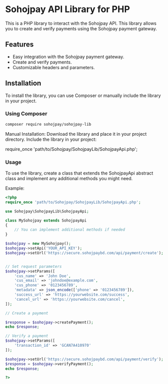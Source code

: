 # Sohojpay API Library for PHP

This is a PHP library to interact with the Sohojpay API. This library allows you to create and verify payments using the Sohojpay payment gateway.

## Features

- Easy integration with the Sohojpay payment gateway.
- Create and verify payments.
- Customizable headers and parameters.

## Installation

To install the library, you can use Composer or manually include the library in your project.

### Using Composer

```bash
composer require sohojpay/sohojpay-lib
```

Manual Installation:
Download the library and place it in your project directory. Include the library in your project:

require_once 'path/to/Sohojpay/SohojpayLib/SohojpayApi.php';

### Usage

To use the library, create a class that extends the SohojpayApi abstract class and implement any additional methods you might need.

Example:

```php
<?php
require_once 'path/to/Sohojpay/SohojpayLib/SohojpayApi.php';

use Sohojpay\SohojpayLib\SohojpayApi;

class MySohojpay extends SohojpayApi
{
    // You can implement additional methods if needed
}

$sohojpay = new MySohojpay();
$sohojpay->setApi('YOUR_API_KEY');
$sohojpay->setUrl('https://secure.sohojpaybd.com/api/payment/create');


// Set request parameters
$sohojpay->setParams([
    'cus_name' => 'John Doe',
    'cus_email' => 'johndoe@example.com',
    'cus_phone' => '0123456789',
    'metadata' => json_encode(['phone' => '0123456789']),
    'success_url' => 'https://yourwebsite.com/success',
    'cancel_url' => 'https://yourwebsite.com/cancel',
]);

// Create a payment

$response = $sohojpay->createPayment();
echo $response;

// Verify a payment
$sohojpay->setParams([
    'transaction_id' => 'GCAN7A410970'
]);

$sohojpay->setUrl('https://secure.sohojpaybd.com/api/payment/verify');
$response = $sohojpay->verifyPayment();
echo $response;

?>
```
